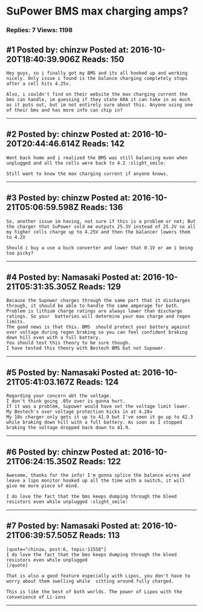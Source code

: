 # SuPower BMS max charging amps?

### Replies: 7 Views: 1198

## \#1 Posted by: chinzw Posted at: 2016-10-20T18:40:39.906Z Reads: 150

```
Hey guys, so i finally got my BMS and its all hooked up and working nicely. Only issue i found is the balance charging completely stops after a cell hits 4.25v.

Also, i couldn't find on their website the max charging current the bms can handle, im guessing if they state 60A it can take in as much as it puts out, but im not entirely sure about this. Anyone using one of their bms and has more info can chip in?
```

---
## \#2 Posted by: chinzw Posted at: 2016-10-20T20:44:46.614Z Reads: 142

```
Went back home and i realized the BMS was still balancing even when unplugged and all the cells were back to 4.2 :slight_smile:

Still want to know the max charging current if anyone knows.
```

---
## \#3 Posted by: chinzw Posted at: 2016-10-21T05:06:59.598Z Reads: 136

```
So, another issue im having, not sure if this is a problem or not; But the charger that SuPower sold me outputs 25.3V instead of 25.2V so all my higher cells charge up to 4.25V and then the balancer lowers them to 4.2V

Should i buy a use a buck converter and lower that 0.1V or am i being too picky?
```

---
## \#4 Posted by: Namasaki Posted at: 2016-10-21T05:31:35.305Z Reads: 129

```
Because the Supower charges through the same port that it discharges through, it should be able to handle the same amperage for both. 
Problem is lithium charge ratings are always lower than discharge ratings. So your  batteries will determine your max charge and regen limits. 
The good news is that this. BMS  should protect your battery against over voltage during regen braking so you can feel confident braking down hill even with a full battery. 
You should test this theory to be sure though. 
I have tested this theory with Bestech BMS but not Supower.
```

---
## \#5 Posted by: Namasaki Posted at: 2016-10-21T05:41:03.167Z Reads: 124

```
Regarding your concern abt the voltage. 
I don't think going .05v over is gonna hurt. 
If it was a problem, Supower would have set the voltage limit lower. 
My Bestech's over voltage protection kicks in at 4.28v 
My 10s charger only gets it up to 41.9 but I've seen it go up to 42.3 while braking down hill with a full battery. As soon as I stopped braking the voltage dropped back down to 41.9.
```

---
## \#6 Posted by: chinzw Posted at: 2016-10-21T06:24:15.350Z Reads: 122

```
Awesome, thanks for the info! I'm gonna splice the balance wires and leave a lipo monitor hooked up all the time with a switch, it will give me more piece of mind.

I do love the fact that the bms keeps dumping through the bleed resistors even while unplugged :slight_smile:
```

---
## \#7 Posted by: Namasaki Posted at: 2016-10-21T06:39:57.505Z Reads: 113

```
[quote="chinzw, post:6, topic:11558"]
I do love the fact that the bms keeps dumping through the bleed resistors even while unplugged
[/quote]

That is also a good feature especially with Lipos, you don't have to worry about them swelling while  sitting around fully charged.

This is like the best of both worlds. The power of Lipos with the convenience of Li-ions
```

---
